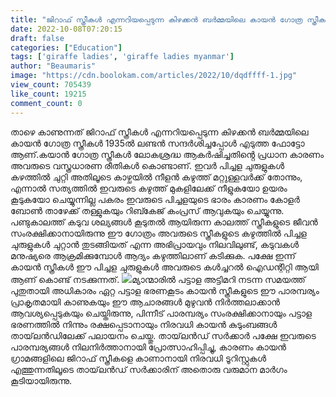```yaml
---
title: "ജിറാഫ് സ്ത്രീകൾ എന്നറിയപ്പെടുന്ന കിഴക്കൻ ബർമ്മയിലെ കായൻ ഗോത്ര സ്ത്രീകൾ"
date: 2022-10-08T07:20:15
draft: false
categories: ["Education"]
tags: ['giraffe ladies', 'giraffe ladies myanmar']
author: "Beaumaris"
image: "https://cdn.boolokam.com/articles/2022/10/dqdffff-1.jpg"
view_count: 705439
like_count: 19215
comment_count: 0
---
```


താഴെ കാണുന്നത് ജിറാഫ് സ്ത്രീകൾ എന്നറിയപ്പെടുന്ന കിഴക്കൻ ബർമ്മയിലെ കായൻ ഗോത്ര സ്ത്രീകൾ 1935ൽ ലണ്ടൻ സന്ദർശിച്ചപ്പോൾ എടുത്ത ഫോട്ടോ ആണ്.കയാൻ ഗോത്ര സ്ത്രീകൾ ലോകശ്രദ്ധ ആകർഷിച്ചതിൻ്റെ പ്രധാന കാരണം അവരുടെ വസ്ത്രധാരണ രീതികൾ കൊണ്ടാണ്. ഇവർ പിച്ചള ചുരുളുകൾ കഴത്തിൽ ചുറ്റി അതിലൂടെ കാഴ്ചയിൽ നീളൻ കഴുത്ത് മറ്റുള്ളവർക്ക് തോന്നും, എന്നാൽ സത്യത്തിൽ ഇവരുടെ കഴുത്ത് മുകളിലേക്ക് നീളുകയോ ഉയരം കൂടുകയോ ചെയ്യുന്നില്ല പകരം ഇവരുടെ പിച്ചളയുടെ ഭാരം കാരണം കോളർ ബോൺ താഴേക്ക് തള്ളുകയും റിബ്കേജ് കംപ്രസ് ആവുകയും ചെയ്യുന്നു. പണ്ടുകാലത്ത് കടുവ ശല്യങ്ങൾ കൂടുതൽ ആയിരുന്ന കാലത്ത് സ്ത്രീകളുടെ ജീവൻ സംരക്ഷിക്കാനായിരുന്നു ഈ ഗോത്രം അവരുടെ സ്ത്രീകളുടെ കഴുത്തിൽ പിച്ചള ചുരുളുകൾ ചുറ്റാൻ തുടങ്ങിയത് എന്ന അഭിപ്രായവും നിലവിലുണ്ട്, കടുവകൾ മനുഷ്യരെ ആക്രമിക്കുമ്പോൾ ആദ്യം കഴുത്തിലാണ് കടിക്കുക. പക്ഷേ ഇന്ന് കായൻ സ്ത്രീകൾ ഈ പിച്ചള ചുരുളുകൾ അവരുടെ കൾച്ചറൽ ഐഡന്റിറ്റി ആയി ആണ് കൊണ്ട് നടക്കുന്നത്. ![](https://cdn.boolokam.com/articles/2022/10/dqffggg.jpg)മ്യാന്മാരിൽ പട്ടാള അട്ടിമറി നടന്ന സമയത്ത് പുതുതായി അധികാരം ഏറ്റ പട്ടാള ഭരണകൂടം കായൻ സ്ത്രീകളുടെ ഈ പാരമ്പര്യം പ്രാകൃതമായി കാണുകയും ഈ ആചാരങ്ങൾ മുഴുവൻ നിർത്തലാക്കാൻ ആവശ്യപ്പെടുകയും ചെയ്തിരുന്നു, പിന്നീട് പാരമ്പര്യം സംരക്ഷിക്കാനായും പട്ടാള ഭരണത്തിൽ നിന്നും രക്ഷപ്പെടാനായും നിരവധി കായൻ കുടുംബങ്ങൾ തായ്‌ലൻഡിലേക്ക് പലായനം ചെയ്തു. തായ്‌ലൻഡ് സർക്കാർ പക്ഷേ ഇവരുടെ പാരമ്പര്യങ്ങൾ നിലനിർത്താനായി പ്രോത്സാഹിപ്പിച്ചു, കാരണം കായൻ ഗ്രാമങ്ങളിലെ ജിറാഫ് സ്ത്രീകളെ കാണാനായി നിരവധി ടൂറിസ്റ്റുകൾ എത്തുന്നതിലൂടെ തായ്‌ലൻഡ് സർക്കാരിന് അതൊരു വരുമാന മാർഗം കൂടിയായിരുന്നു.
